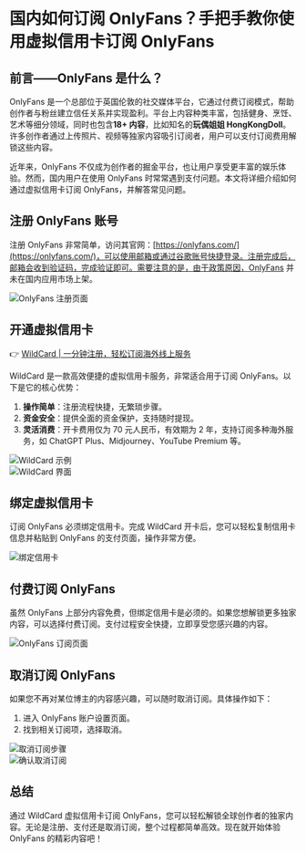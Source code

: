 # 国内如何订阅 OnlyFans？手把手教你使用虚拟信用卡订阅 OnlyFans

## 前言——OnlyFans 是什么？

OnlyFans 是一个总部位于英国伦敦的社交媒体平台，它通过付费订阅模式，帮助创作者与粉丝建立信任关系并实现盈利。平台上内容种类丰富，包括健身、烹饪、艺术等细分领域，同时也包含**18+ 内容**，比如知名的**玩偶姐姐 HongKongDoll**。许多创作者通过上传照片、视频等独家内容吸引订阅者，用户可以支付订阅费用解锁这些内容。

近年来，OnlyFans 不仅成为创作者的掘金平台，也让用户享受更丰富的娱乐体验。然而，国内用户在使用 OnlyFans 时常常遇到支付问题。本文将详细介绍如何通过虚拟信用卡订阅 OnlyFans，并解答常见问题。

## 注册 OnlyFans 账号

注册 OnlyFans 非常简单，访问其官网：[https://onlyfans.com/](https://onlyfans.com/)，可以使用邮箱或通过谷歌账号快捷登录。注册完成后，邮箱会收到验证码，完成验证即可。需要注意的是，由于政策原因，OnlyFans 并未在国内应用市场上架。

![OnlyFans 注册页面](https://bbtdd.com/img/5575891707683985.webp)

## 开通虚拟信用卡

👉 [WildCard | 一分钟注册，轻松订阅海外线上服务](https://bbtdd.com/WildCard)

WildCard 是一款高效便捷的虚拟信用卡服务，非常适合用于订阅 OnlyFans。以下是它的核心优势：

1. **操作简单**：注册流程快捷，无繁琐步骤。
2. **资金安全**：提供全面的资金保护，支持随时提现。
3. **灵活消费**：开卡费用仅为 70 元人民币，有效期为 2 年，支持订阅多种海外服务，如 ChatGPT Plus、Midjourney、YouTube Premium 等。

![WildCard 示例](https://bbtdd.com/img/415811079.webp)  
![WildCard 界面](https://bbtdd.com/img/23686919.webp)

## 绑定虚拟信用卡

订阅 OnlyFans 必须绑定信用卡。完成 WildCard 开卡后，您可以轻松复制信用卡信息并粘贴到 OnlyFans 的支付页面，操作非常方便。

![绑定信用卡](https://bbtdd.com/img/95095115.webp)

## 付费订阅 OnlyFans

虽然 OnlyFans 上部分内容免费，但绑定信用卡是必须的。如果您想解锁更多独家内容，可以选择付费订阅。支付过程安全快捷，立即享受您感兴趣的内容。

![OnlyFans 订阅页面](https://bbtdd.com/img/83783355644268.webp)

## 取消订阅 OnlyFans

如果您不再对某位博主的内容感兴趣，可以随时取消订阅。具体操作如下：

1. 进入 OnlyFans 账户设置页面。
2. 找到相关订阅项，选择取消。

![取消订阅步骤](https://bbtdd.com/img/654459204253784.webp)  
![确认取消订阅](https://bbtdd.com/img/2263444774.webp)

## 总结

通过 WildCard 虚拟信用卡订阅 OnlyFans，您可以轻松解锁全球创作者的独家内容。无论是注册、支付还是取消订阅，整个过程都简单高效。现在就开始体验 OnlyFans 的精彩内容吧！